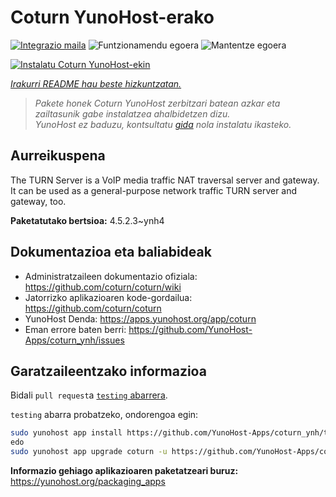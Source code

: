 <!--
Ohart ongi: README hau automatikoki sortu da <https://github.com/YunoHost/apps/tree/master/tools/readme_generator>ri esker
EZ editatu eskuz.
-->

# Coturn YunoHost-erako

[![Integrazio maila](https://dash.yunohost.org/integration/coturn.svg)](https://dash.yunohost.org/appci/app/coturn) ![Funtzionamendu egoera](https://ci-apps.yunohost.org/ci/badges/coturn.status.svg) ![Mantentze egoera](https://ci-apps.yunohost.org/ci/badges/coturn.maintain.svg)

[![Instalatu Coturn YunoHost-ekin](https://install-app.yunohost.org/install-with-yunohost.svg)](https://install-app.yunohost.org/?app=coturn)

*[Irakurri README hau beste hizkuntzatan.](./ALL_README.md)*

> *Pakete honek Coturn YunoHost zerbitzari batean azkar eta zailtasunik gabe instalatzea ahalbidetzen dizu.*  
> *YunoHost ez baduzu, kontsultatu [gida](https://yunohost.org/install) nola instalatu ikasteko.*

## Aurreikuspena

The TURN Server is a VoIP media traffic NAT traversal server and gateway. It can be used as a general-purpose network traffic TURN server and gateway, too.

**Paketatutako bertsioa:** 4.5.2.3~ynh4
## Dokumentazioa eta baliabideak

- Administratzaileen dokumentazio ofiziala: <https://github.com/coturn/coturn/wiki>
- Jatorrizko aplikazioaren kode-gordailua: <https://github.com/coturn/coturn>
- YunoHost Denda: <https://apps.yunohost.org/app/coturn>
- Eman errore baten berri: <https://github.com/YunoHost-Apps/coturn_ynh/issues>

## Garatzaileentzako informazioa

Bidali `pull request`a [`testing` abarrera](https://github.com/YunoHost-Apps/coturn_ynh/tree/testing).

`testing` abarra probatzeko, ondorengoa egin:

```bash
sudo yunohost app install https://github.com/YunoHost-Apps/coturn_ynh/tree/testing --debug
edo
sudo yunohost app upgrade coturn -u https://github.com/YunoHost-Apps/coturn_ynh/tree/testing --debug
```

**Informazio gehiago aplikazioaren paketatzeari buruz:** <https://yunohost.org/packaging_apps>
